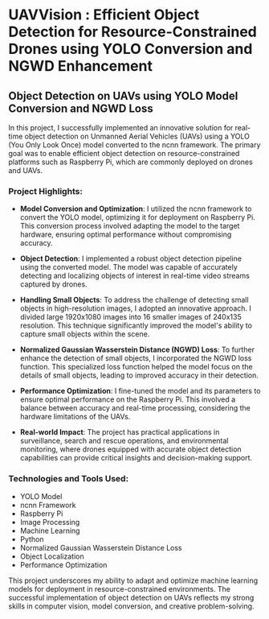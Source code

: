 # UAVVision : Efficient Object Detection for Resource-Constrained Drones using YOLO Conversion and NGWD Enhancement

## Object Detection on UAVs using YOLO Model Conversion and NGWD Loss

In this project, I successfully implemented an innovative solution for real-time object detection on Unmanned Aerial Vehicles (UAVs) using a YOLO (You Only Look Once) model converted to the ncnn framework. The primary goal was to enable efficient object detection on resource-constrained platforms such as Raspberry Pi, which are commonly deployed on drones and UAVs.

### Project Highlights:

- **Model Conversion and Optimization**: I utilized the ncnn framework to convert the YOLO model, optimizing it for deployment on Raspberry Pi. This conversion process involved adapting the model to the target hardware, ensuring optimal performance without compromising accuracy.

- **Object Detection**: I implemented a robust object detection pipeline using the converted model. The model was capable of accurately detecting and localizing objects of interest in real-time video streams captured by drones.

- **Handling Small Objects**: To address the challenge of detecting small objects in high-resolution images, I adopted an innovative approach. I divided large 1920x1080 images into 16 smaller images of 240x135 resolution. This technique significantly improved the model's ability to capture small objects within the scene.

- **Normalized Gaussian Wasserstein Distance (NGWD) Loss**: To further enhance the detection of small objects, I incorporated the NGWD loss function. This specialized loss function helped the model focus on the details of small objects, leading to improved accuracy in their detection.

- **Performance Optimization**: I fine-tuned the model and its parameters to ensure optimal performance on the Raspberry Pi. This involved a balance between accuracy and real-time processing, considering the hardware limitations of the UAVs.

- **Real-world Impact**: The project has practical applications in surveillance, search and rescue operations, and environmental monitoring, where drones equipped with accurate object detection capabilities can provide critical insights and decision-making support.

### Technologies and Tools Used:

- YOLO Model
- ncnn Framework
- Raspberry Pi
- Image Processing
- Machine Learning
- Python
- Normalized Gaussian Wasserstein Distance Loss
- Object Localization
- Performance Optimization

This project underscores my ability to adapt and optimize machine learning models for deployment in resource-constrained environments. The successful implementation of object detection on UAVs reflects my strong skills in computer vision, model conversion, and creative problem-solving.
